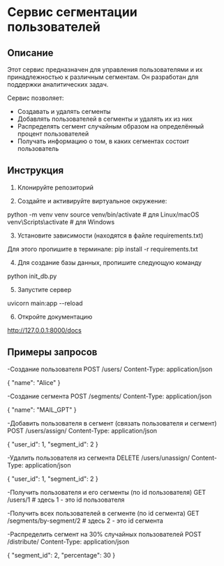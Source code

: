 # Сервис сегментации пользователей

## Описание

Этот сервис предназначен для управления пользователями и их принадлежностью к различным сегментам. Он разработан для поддержки аналитических задач. 

Сервис позволяет:

- Создавать и удалять сегменты
- Добавлять пользователей в сегменты и удалять их из них
- Распределять сегмент случайным образом на определённый процент пользователей
- Получать информацию о том, в каких сегментах состоит пользователь

## Инструкция

1. Клонируйте репозиторий

2. Создайте и активируйте виртуальное окружение:

python -m venv venv
source venv/bin/activate  # для Linux/macOS
venv\Scripts\activate     # для Windows

3. Установите зависимости (находятся в файле requirements.txt)

Для этого пропишите в терминале:
pip install -r requirements.txt

4. Для создание базы данных, пропишите следующую команду

python init_db.py 

5. Запустите сервер

uvicorn main:app --reload

6. Откройте документацию

http://127.0.0.1:8000/docs


## Примеры запросов

-Создание пользователя
POST /users/
Content-Type: application/json

{
  "name": "Alice"
}

-Создание сегмента
POST /segments/
Content-Type: application/json

{
  "name": "MAIL_GPT"
}

-Добавить пользователя в сегмент (связать пользователя и сегмент)
POST /users/assign/
Content-Type: application/json

{
  "user_id": 1,
  "segment_id": 2
}

-Удалить пользователя из сегмента
DELETE /users/unassign/
Content-Type: application/json

{
  "user_id": 1,
  "segment_id": 2
}

-Получить пользователя и его сегменты (по id пользователя)
GET /users/1 # здесь 1 - это id пользователя

-Получить всех пользователей в сегменте (по id сегмента)
GET /segments/by-segment/2 # здесь 2 - это id сегмента

-Распределить сегмент на 30% случайных пользователей
POST /distribute/
Content-Type: application/json

{
  "segment_id": 2,
  "percentage": 30
}




